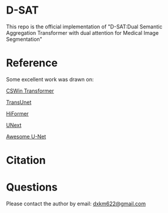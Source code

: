 # D-SAT
This repo is the official implementation of "D-SAT:Dual Semantic Aggregation Transformer with dual attention for Medical Image Segmentation"


# Reference
Some excellent work was drawn on:

[CSWin Transformer](https://github.com/microsoft/CSWin-Transformer)

[TransUnet](https://github.com/Beckschen/TransUNet)

[HiFormer](https://github.com/amirhossein-kz/HiFormer)

[UNext](https://github.com/jeya-maria-jose/UNeXt-pytorch)

[Awesome U-Net](https://github.com/NITR098/Awesome-U-Net)

# Citation


# Questions
Please contact the author by email: dxkm622@gmail.com
